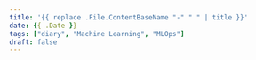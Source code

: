 ```yaml
---
title: '{{ replace .File.ContentBaseName "-" " " | title }}'
date: {{ .Date }}
tags: ["diary", "Machine Learning", "MLOps"]
draft: false
---
```

